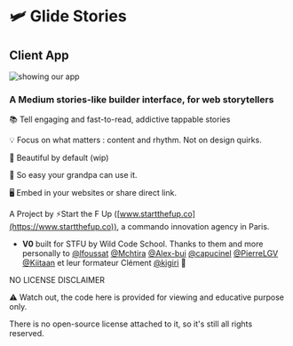 # 🛩 Glide Stories

## Client App

![showing our app](https://i.imgur.com/RbMqT53.jpg)

### A Medium stories-like builder interface, for web storytellers


  📚 Tell engaging and fast-to-read, addictive tappable stories

  💡 Focus on what matters : content and rhythm. Not on design quirks.

  🌷 Beautiful by default (wip)

  👊 So easy your grandpa can use it.

  🖥 Embed in your websites or share direct link.



A Project by ⚡️Start the F Up ([www.startthefup.co](https://www.startthefup.co)), a commando innovation agency in Paris.


* **V0** built for STFU by Wild Code School. Thanks to them and more personally to [@lfoussat](https://github.com/lfoussat) [@Mchtira](https://github.com/Mchtira) [@Alex-bui](https://github.com/Alex-bui) [@capucinel](https://github.com/capucinel) [@PierreLGV](https://github.com/PierreLGV) [@Kiitaan](https://github.com/Kiitaan) et leur formateur Clément [@kigiri](https://github.com/kigiri) 🙌




NO LICENSE DISCLAIMER

⚠️ Watch out, the code here is provided for viewing and educative purpose only. 

There is no open-source license attached to it, so it's still all rights reserved.
